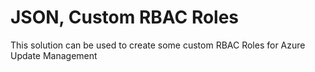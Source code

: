 # JSON, Custom RBAC Roles
This solution can be used to create some custom RBAC Roles for Azure Update Management
